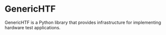 # GenericHTF

GenericHTF is a Python library that provides infrastructure for implementing hardware test applications.


